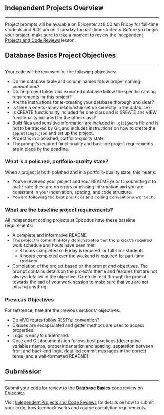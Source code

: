 ## Independent Projects Overview
---

Project prompts will be available on Epicenter at 8:00 am Friday for full-time students and 8:00 am on Thursday for part-time students. Before you begin your project, make sure to take a moment to review the [Independent Projects and Code Reviews](/pre-work/getting-started-at-epicodus/independent-projects-and-code-reviews) lesson.

## Database Basics Project Objectives
---

Your code will be reviewed for the following objectives:

* Do the database table and column names follow proper naming conventions? 
* Do the project folder and exported database follow the specific naming requirements for this project?
* Are the instructions for re-creating your database thorough and clear?
* Is there a one-to-many relationship set up correctly in the database?
* Is CREATE functionality included for one class and is CREATE and VIEW functionality included for the other class?
* Build files and sensitive information are included in `.gitignore` file and is not to be tracked by Git, and includes instructions on how to create the `appsettings.json` and set up the project.
* Project is in a polished, portfolio-quality state.
* The prompt’s required functionality and baseline project requirements are in place by the deadline.

### What is a polished, portfolio-quality state?
When a project is both polished and in a portfolio-quality state, this means:

* You've reviewed your project and your README prior to submitting it to make sure there are no errors or missing information and you are consistent in your indentation, spacing, and code structure. 
* You are following the best practices and coding conventions we teach.

### What are the baseline project requirements?
All independent coding projects at Epicodus have these baseline requirements:

* A complete and informative README
* The project's commit history demonstrates that the project’s required work schedule and hours have been met:
  * 8 hours completed on Friday is required for full-time students
  * 4 hours completed over the weekend is required for part-time students
* Completion of the project based on the prompt _and_ objectives. The prompt contains details on the project's theme and features that are not always detailed in the objective. Carefully read through the prompt towards the end of your work session to make sure that you are not missing anything.

### Previous Objectives

For reference, here are the previous sections' objectives:

* Do MVC routes follow RESTful convention?
* Classes are encapsulated and getter methods are used to access properties.
* Logic is easy to understand.
* Code and Git documentation follows best practices (descriptive variables names, proper indentation and spacing, separation between front and back-end logic, detailed commit messages in the correct tense, and a well-formatted README).

## Submission
---

Submit your code for review to the **Database Basics** code review on [Epicenter](https://epicenter.epicodus.com/).

Visit [Independent Projects and Code Reviews](/pre-work/getting-started-at-epicodus/independent-projects-and-code-reviews) for details on how to submit your code, how feedback works and course completion requirements.
